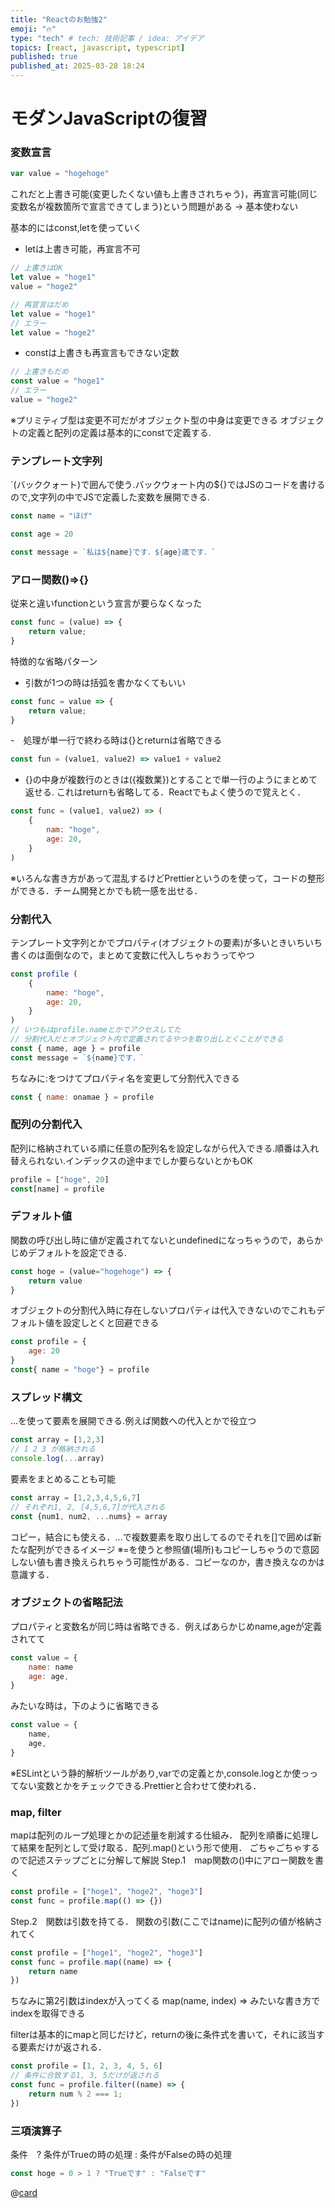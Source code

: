 ```yaml
---
title: "Reactのお勉強2"
emoji: "🔥"
type: "tech" # tech: 技術記事 / idea: アイデア
topics: [react, javascript, typescript]
published: true
published_at: 2025-03-28 18:24
---
```

# モダンJavaScriptの復習

### 変数宣言
```js
var value = "hogehoge"
```
これだと上書き可能(変更したくない値も上書きされちゃう)，再宣言可能(同じ変数名が複数箇所で宣言できてしまう)という問題がある -> 基本使わない

基本的にはconst,letを使っていく
- letは上書き可能，再宣言不可
```js
// 上書きはOK
let value = "hoge1"
value = "hoge2"

// 再宣言はだめ
let value = "hoge1"
// エラー
let value = "hoge2"
```

- constは上書きも再宣言もできない定数
```js
// 上書きもだめ
const value = "hoge1"
// エラー
value = "hoge2"
```

※プリミティブ型は変更不可だがオブジェクト型の中身は変更できる
オブジェクトの定義と配列の定義は基本的にconstで定義する.

### テンプレート文字列
`(バッククォート)で囲んで使う.バックウォート内の${}ではJSのコードを書けるので,文字列の中でJSで定義した変数を展開できる.
```js
const name = "ほげ"

const age = 20

const message = `私は${name}です．${age}歳です．`
```

### アロー関数()=>{}
従来と違いfunctionという宣言が要らなくなった
```js
const func = (value) => {
    return value;
}
```
特徴的な省略パターン
- 引数が1つの時は括弧を書かなくてもいい　
```js
const func = value => {
    return value;
}
```
-　処理が単一行で終わる時は{}とreturnは省略できる
```js
const fun = (value1, value2) => value1 + value2
```
- {}の中身が複数行のときは({複数業})とすることで単一行のようにまとめて返せる.
これはreturnも省略してる．Reactでもよく使うので覚えとく．
```js
const func = (value1, value2) => (
    {
        nam: "hoge",
        age: 20,
    }
)
```
※いろんな書き方があって混乱するけどPrettierというのを使って，コードの整形ができる．チーム開発とかでも統一感を出せる．

### 分割代入
テンプレート文字列とかでプロパティ(オブジェクトの要素)が多いときいちいち書くのは面倒なので，まとめて変数に代入しちゃおうってやつ
```js
const profile (
    {
        name: "hoge",
        age: 20,
    }
)
// いつもはprofile.nameとかでアクセスしてた
// 分割代入だとオブジェクト内で定義されてるやつを取り出しとくことができる
const { name, age } = profile
const message = `${name}です．`
```
ちなみに:をつけてプロパティ名を変更して分割代入できる
```js
const { name: onamae } = profile
```

### 配列の分割代入
配列に格納されている順に任意の配列名を設定しながら代入できる.順番は入れ替えられない.インデックスの途中までしか要らないとかもOK
```js
profile = ["hoge", 20]
const[name] = profile
```

### デフォルト値
関数の呼び出し時に値が定義されてないとundefinedになっちゃうので，あらかじめデフォルトを設定できる.
```js
const hoge = (value="hogehoge") => {
    return value
}
```
オブジェクトの分割代入時に存在しないプロパティは代入できないのでこれもデフォルト値を設定しとくと回避できる
```js
const profile = {
    age: 20
}
const{ name = "hoge"} = profile
```

### スプレッド構文
...を使って要素を展開できる.例えば関数への代入とかで役立つ
```js
const array = [1,2,3]
// 1 2 3 が格納される
console.log(...array) 
```
要素をまとめることも可能
```js
const array = [1,2,3,4,5,6,7]
// それぞれ1, 2, [4,5,6,7]が代入される
const {num1, num2, ...nums} = array
```
コピー，結合にも使える．...で複数要素を取り出してるのでそれを[]で囲めば新たな配列ができるイメージ
※=を使うと参照値(場所)もコピーしちゃうので意図しない値も書き換えられちゃう可能性がある．コピーなのか，書き換えなのかは意識する．

### オブジェクトの省略記法
プロパティと変数名が同じ時は省略できる．例えばあらかじめname,ageが定義されてて
```js
const value = { 
    name: name
    age: age,
}
```
みたいな時は，下のように省略できる
```js
const value = { 
    name,
    age,
}
```

※ESLintという静的解析ツールがあり,varでの定義とか,console.logとか使っってない変数とかをチェックできる.Prettierと合わせて使われる．

### map, filter
mapは配列のループ処理とかの記述量を削減する仕組み．
配列を順番に処理して結果を配列として受け取る．配列.map()という形で使用．
ごちゃごちゃするので記述ステップごとに分解して解説
Step.1　map関数の()中にアロー関数を書く
```js
const profile = ["hoge1", "hoge2", "hoge3"]
const func = profile.map(() => {})
```
Step.2　関数は引数を持てる．
関数の引数(ここではname)に配列の値が格納されてく
```js
const profile = ["hoge1", "hoge2", "hoge3"]
const func = profile.map((name) => {
    return name
})
```
ちなみに第2引数はindexが入ってくる
map(name, index) => みたいな書き方でindexを取得できる


filterは基本的にmapと同じだけど，returnの後に条件式を書いて，それに該当する要素だけが返される．
```js
const profile = [1, 2, 3, 4, 5, 6]
// 条件に合致する1, 3, 5だけが返される
const func = profile.filter((name) => {
    return num % 2 === 1;
})
```

### 三項演算子
条件　? 条件がTrueの時の処理 : 条件がFalseの時の処理
```js
const hoge = 0 > 1 ? "Trueです" : "Falseです"
```
@[card](https://zenn.dev/hayaourata/articles/learning_react3)